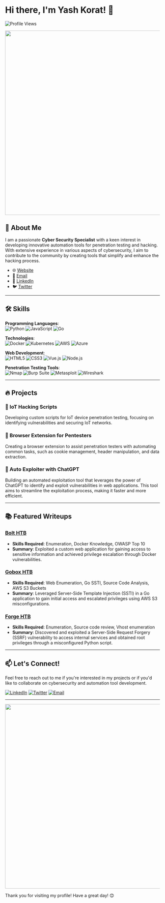 # Hi there, I'm Yash Korat! 👋

![Profile Views](https://komarev.com/ghpvc/?username=yashkorat&color=blueviolet)
<p align="center">
  <img src="https://media.giphy.com/media/26tn33aiTi1jkl6H6/giphy.gif" width="600"/>
</p>

## 🚀 About Me

I am a passionate **Cyber Security Specialist** with a keen interest in developing innovative automation tools for penetration testing and hacking. With extensive experience in various aspects of cybersecurity, I aim to contribute to the community by creating tools that simplify and enhance the hacking process.

- 🌐 [Website](https://yashkorat.com)
- 📧 [Email](mailto:me@yashkorat.com)
- 💼 [LinkedIn](https://www.linkedin.com/in/yashkorat)
- 🐦 [Twitter](https://twitter.com/yashkorat2709)

---

## 🛠️ Skills

**Programming Languages**:  
![Python](https://img.shields.io/badge/Python-3776AB?style=for-the-badge&logo=python&logoColor=white)
![JavaScript](https://img.shields.io/badge/JavaScript-F7DF1E?style=for-the-badge&logo=javascript&logoColor=black)
![Go](https://img.shields.io/badge/Go-00ADD8?style=for-the-badge&logo=go&logoColor=white)

**Technologies**:  
![Docker](https://img.shields.io/badge/Docker-2496ED?style=for-the-badge&logo=docker&logoColor=white)
![Kubernetes](https://img.shields.io/badge/Kubernetes-326CE5?style=for-the-badge&logo=kubernetes&logoColor=white)
![AWS](https://img.shields.io/badge/AWS-232F3E?style=for-the-badge&logo=amazon-aws&logoColor=white)
![Azure](https://img.shields.io/badge/Azure-0078D4?style=for-the-badge&logo=microsoft-azure&logoColor=white)

**Web Development**:  
![HTML5](https://img.shields.io/badge/HTML5-E34F26?style=for-the-badge&logo=html5&logoColor=white)
![CSS3](https://img.shields.io/badge/CSS3-1572B6?style=for-the-badge&logo=css3&logoColor=white)
![Vue.js](https://img.shields.io/badge/Vue.js-4FC08D?style=for-the-badge&logo=vue-dot-js&logoColor=white)
![Node.js](https://img.shields.io/badge/Node.js-339933?style=for-the-badge&logo=nodedotjs&logoColor=white)

**Penetration Testing Tools**:  
![Nmap](https://img.shields.io/badge/Nmap-4682B4?style=for-the-badge&logo=nmap&logoColor=white)
![Burp Suite](https://img.shields.io/badge/Burp_Suite-FF8800?style=for-the-badge&logo=burp-suite&logoColor=white)
![Metasploit](https://img.shields.io/badge/Metasploit-500085?style=for-the-badge&logo=metasploit&logoColor=white)
![Wireshark](https://img.shields.io/badge/Wireshark-1679A7?style=for-the-badge&logo=wireshark&logoColor=white)

---

## 🔥 Projects

### 📡 IoT Hacking Scripts
Developing custom scripts for IoT device penetration testing, focusing on identifying vulnerabilities and securing IoT networks.

### 🔌 Browser Extension for Pentesters
Creating a browser extension to assist penetration testers with automating common tasks, such as cookie management, header manipulation, and data extraction.

### 🤖 Auto Exploiter with ChatGPT
Building an automated exploitation tool that leverages the power of ChatGPT to identify and exploit vulnerabilities in web applications. This tool aims to streamline the exploitation process, making it faster and more efficient.

---

## 📚 Featured Writeups

### [**Bolt HTB**](https://github.com/yourusername/writeups/blob/main/Bolt_HTB_Official_writeup.pdf)
- **Skills Required**: Enumeration, Docker Knowledge, OWASP Top 10
- **Summary**: Exploited a custom web application for gaining access to sensitive information and achieved privilege escalation through Docker vulnerabilities.

### [**Gobox HTB**](https://github.com/yourusername/writeups/blob/main/Gobox_HTB_Official_writeup.pdf)
- **Skills Required**: Web Enumeration, Go SSTI, Source Code Analysis, AWS S3 Buckets
- **Summary**: Leveraged Server-Side Template Injection (SSTI) in a Go application to gain initial access and escalated privileges using AWS S3 misconfigurations.

### [**Forge HTB**](https://github.com/yourusername/writeups/blob/main/Forge_HTB_Official_writeup.pdf)
- **Skills Required**: Enumeration, Source code review, Vhost enumeration
- **Summary**: Discovered and exploited a Server-Side Request Forgery (SSRF) vulnerability to access internal services and obtained root privileges through a misconfigured Python script.

---

## 📫 Let's Connect!

Feel free to reach out to me if you're interested in my projects or if you'd like to collaborate on cybersecurity and automation tool development.

[![LinkedIn](https://img.shields.io/badge/LinkedIn-0077B5?style=for-the-badge&logo=linkedin&logoColor=white)](https://www.linkedin.com/in/yashkorat)
[![Twitter](https://img.shields.io/badge/Twitter-1DA1F2?style=for-the-badge&logo=twitter&logoColor=white)](https://twitter.com/yashkorat2709)
[![Email](https://img.shields.io/badge/Email-D14836?style=for-the-badge&logo=gmail&logoColor=white)](mailto:me@yashkorat.com)

---

<p align="center">
  <img src="https://media.giphy.com/media/26tn33aiTi1jkl6H6/giphy.gif" width="600"/>
</p>

Thank you for visiting my profile! Have a great day! 😊

